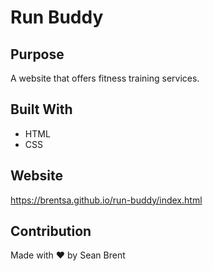 # Run Buddy

## Purpose
A website that offers fitness training services.

## Built With
* HTML
* CSS

## Website
https://brentsa.github.io/run-buddy/index.html

## Contribution
Made with ❤️ by Sean Brent
